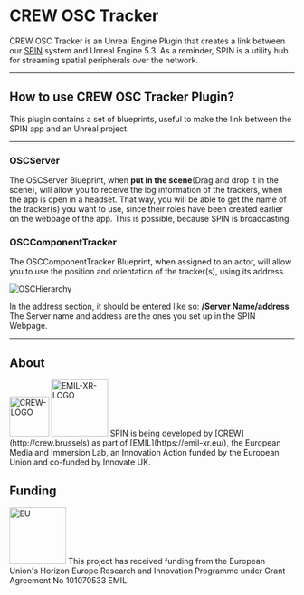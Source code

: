 # CREW OSC Tracker
 CREW OSC Tracker is an Unreal Engine Plugin that creates a link between our [SPIN](https://github.com/CREW-Brussels/SPIN) system and Unreal Engine 5.3. As a reminder, SPIN is a utility hub for streaming spatial peripherals over the network.
***
 ## How to use CREW OSC Tracker Plugin?

This plugin contains a set of blueprints, useful to make the link between the SPIN app and an Unreal project.
***
### OSCServer 

The OSCServer Blueprint, when **put in the scene**(Drag and drop it in the scene), will allow you to receive the log information of the trackers, when the app is open in a headset. That way, you will be able to get the name of the tracker(s) you want to use, since their roles have been created earlier on the webpage of the app. This is possible, because SPIN is broadcasting.
 
### OSCComponentTracker

The OSCComponentTracker Blueprint, when assigned to an actor, will allow you to use the position and orientation of the tracker(s), using its address.

![OSCHierarchy](https://github.com/user-attachments/assets/306dae39-59d7-45a0-a563-f4f2d7a495e7)

In the address section, it should be entered like so: **/Server Name/address**
The Server name and address are the ones you set up in the SPIN Webpage.

 ***

 ## About
<img src="https://github.com/user-attachments/assets/bc9dba6e-2478-4d09-86ca-c735ae73f21b" alt="CREW-LOGO" height="70"/>  


    
<img src="https://emil-xr.eu/wp-content/uploads/2022/10/logo_emil-272x300.png)" alt="EMIL-XR-LOGO" height="100"/>
SPIN is being developed by [CREW](http://crew.brussels) as part of [EMIL](https://emil-xr.eu/), the European Media and Immersion Lab, an Innovation Action funded by the European Union and co-funded by Innovate UK. 

## Funding
<img src="https://emil-xr.eu/wp-content/uploads/2022/10/EN-Funded-by-the-EU-POS-1024x215.png)" alt="EU" height="100"/>
This project has received funding from the European Union's Horizon Europe Research and Innovation Programme under Grant Agreement No 101070533 EMIL.
